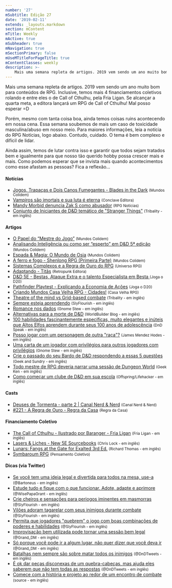 ```yaml
---
number: '27'
mSubtitle: Edição 27
date: '2019-02-11'
extends: _layouts.markdown
section: mContent
mTitle: Weekly
mActive: true
mSubheader: true
mNavigation: true
mSectionPrimary: false
mUseMTitleForPageTitle: true
mContentClasses: weekly
description: >-
    Mais uma semana repleta de artigos. 2019 vem sendo um ano muito bom para conteúdos de RPG. Porém, mesmo com tanta coisa boa, ainda temos coisas ruins acontecendo em nossa cena...
---
```

Mais uma semana repleta de artigos. 2019 vem sendo um ano muito bom para conteúdos de RPG. Inclusive, temos mais 4 financiamentos coletivos rolando e entre eles o de Call of Cthulhu, pela Fria Ligan. Se alcançar a quarta meta, a editora lançará um RPG de Call of Cthulhu! Mal posso esperar =D

Porém, mesmo com tanta coisa boa, ainda temos coisas ruins acontecendo em nossa cena. Essa semana soubemos de mais um caso de toxicidade masculina/abuso em nosso meio. Para maiores informações, leia a notícia do RPG Notícias, logo abaixo. Contudo, cuidado. O tema é bem complexo e difícil de lidar. 

Ainda assim, temos de lutar contra isso e garantir que todos sejam tratados bem e igualmente para que nosso tão querido hobby possa crescer mais e mais. Como podemos esperar que se invista mais quando acontecimentos como esse afastam as pessoas? Fica a reflexão...

#### Notícias

- [Jogos, Trapaças e Dois Canos Fumegantes - Blades in the Dark] <small>(Mundos Colidem)</small>
- [Vampiros são imortais e sua luta é eterna] <small>(Conclave Editora)</small>
- [Mandy Morbid denuncia Zak S como abusador] <small>(RPG Notícias)</small>
- [Conjunto de Iniciantes de D&D temático de "Stranger Things"] <small>(Tribality - em inglês)</small>

#### Artigos

- [O Papel do “Mestre do Jogo”] <small>(Mundos Colidem)</small>
- [Analisando Inteligência ou como ser “esperto” em D&D 5ª edição] <small>(Mundos Colidem)</small>
- [Espada & Magia: O Mundo de Osia] <small>(Mundos Colidem)</small>
- [A ferro e fogo - Shenlong RPG (Primeira Parte)] <small>(Mundos Colidem)</small>
- [Sistemas Complexos e a Regra de Ouro do RPG] <small>(Universo RPG)</small>
- [Adaptando - Titãs] <small>(Retropunk Editora)</small>
- [D&D 5E - Bestas, Ataque Extra e o talento Especialista em Besta ] <small>(Joga o D20)</small>
- [Pathfinder Playtest - Explicando a Economia de Ações] <small>(Joga o D20)</small>
- [Criando Mundos Casa Velha RPG - Cidades!] <small>(Casa Velha RPG)</small>
- [Theatre of the mind vs Grid-based combate] <small>(Tribality - em inglês)</small>
- [Sempre esteja aprendendo] <small>(SlyFlourish - em inglês)</small>
- [Romance nos dados] <small>(Gnome Stew - em inglês)</small>
- [Alternativas para a morte de D&D] <small>(WorldBuilder Blog - em inglês)</small>
- [100 habilidades fascinantemente específicas, muito elegantes e inúteis que Altos Elfos aprendem durante seus 100 anos de adolescência] <small>(DnD Speak - em inglês)</small>
- [Posso jogar com um personagem de outra "raça"?] <small>(James Mendez Hodes - em inglês)</small>
- [Uma carta de um jogador com privilégios para outros jogadores com privilégios] <small>(Gnome Stew - em inglês)</small>
- [Crie o passado do seu Bardo de D&D respondendo a essas 5 questões] <small>(Geek and Sundry - em inglês)</small>
- [Todo mestre de RPG deveria narrar uma sessão de Dungeon World] <small>(Geek Ken - em inglês)</small>
- [Como começar um clube de D&D em sua escola] <small>(Offspring/Lifehacker - em inglês)</small>

#### Casts

- [Deuses de Tormenta - parte 2 | Canal Nerd & Nerd] <small>(Canal Nerd & Nerd)</small>
- [#221 - A Regra de Ouro - Regra da Casa] <small>(Regra da Casa)</small>

#### Financiamento Coletivo

- [The Call of Cthulhu - Ilustrado por Baranger - Fria Ligan] <small>(Fria Ligan - em inglês)</small>
- [Lasers & Liches - New 5E Sourcebooks] <small>(Chris Lock - em inglês)</small>
- [Lunars: Fangs at the Gate for Exalted 3rd Ed.] <small>(Richard Thomas - em inglês)</small>
- [Symbaroum RPG] <small>(Pensamento Coletivo)</small>

#### Dicas (via Twitter)

- [Se você tem uma ideia legal e divertida para todos na mesa, use-a] <small>(@Bartoneus - em inglês)</small>
- [Estude tudo e fique com o que funcionar. Adote, adapte e aprimore] <small>(@WisePapaGrant - em inglês)</small>
- [Crie cheiros e sensações para periogos iminentes em masmorras] <small>(@SlyFlourish - em inglês)</small>
- [Vilões adoram tagarelar com seus inimigos durante combate] <small>(@SlyFlourish - em inglês)</small>
- [Permita que jogadores "quebrem" o jogo com boas combinações de poderes e habilidades] <small>(@SlyFlourish - em inglês)</small>
- [Improvisação bem utilizada pode tornar uma sessão bem legal] <small>(@Grand_DM - em inglês)</small>
- [Só porque você pode ir a algum lugar, não quer dizer que você deva ir] <small>(@Grand_DM - em inglês)</small>
- [Batalhas nem sempre são sobre matar todos os inimigos] <small>(@DnDTweets - em inglês)</small>
- [É ok dar peças disconexas de um quebra-cabeças, mas ajuda eles saberem que não tem todas as respostas] <small>(@DnDTweets - em inglês)</small>
- [Comece com a história e projeto ao redor de um encontro de combate] <small>(source - em inglês)</small>

[Jogos, Trapaças e Dois Canos Fumegantes - Blades in the Dark]: https://www.mundoscolidem.com.br/jogos-trapacas-e-dois-canos-fumegantes-blades-in-the-dark/
[Vampiros são imortais e sua luta é eterna]: https://www.conclaveweb.com.br/2019/02/15/vampiros-sao-imortais-e-sua-luta-e-eterna/
[Mandy Morbid denuncia Zak S como abusador]: https://medium.com/rpgnoticias/mandy-morbid-denuncia-zak-s-como-abusador-eef332238ce0
[Conjunto de Iniciantes de D&D temático de "Stranger Things"]: https://www.tribality.com/2019/02/13/stranger-things-dungeons-dragons-starter-set/
[O Papel do “Mestre do Jogo”]: https://www.mundoscolidem.com.br/o-papel-do-mestre-do-jogo/
[Analisando Inteligência ou como ser “esperto” em D&D 5ª edição]: https://www.mundoscolidem.com.br/analisando-inteligencia-ou-como-ser-esperto-em-dd-5th-edicao/
[Espada & Magia: O Mundo de Osia]: https://www.mundoscolidem.com.br/espada-magia-o-mundo-de-osia/
[A ferro e fogo - Shenlong RPG (Primeira Parte)]: https://www.mundoscolidem.com.br/shenlong-rpg-preludio/
[Sistemas Complexos e a Regra de Ouro do RPG]: https://universorpg.com/bau-do-mestre/dicas/sistemas-complexos-e-a-regra-de-ouro-do-rpg/
[Adaptando - Titãs]: http://retropunk.net/editora/adaptando-titas/
[D&D 5E - Bestas, Ataque Extra e o talento Especialista em Besta ]: https://jogaod20.blogspot.com/2019/02/5e-bestas.html
[Pathfinder Playtest - Explicando a Economia de Ações]: https://jogaod20.blogspot.com/2019/02/p2e-economia-acoes.html
[Criando Mundos Casa Velha RPG - Cidades!]: https://casavelharpg.com.br/dicas-de-narracao/criando-mundos-casa-velha-rpg-cidades/
[Theatre of the mind vs Grid-based combate]: https://www.tribality.com/2019/02/12/theatre-of-the-mind-vs-grid-based-combat/
[Sempre esteja aprendendo]: http://slyflourish.com/always_be_learning.html
[Romance nos dados]: https://gnomestew.com/romance-is-in-the-dice/
[Alternativas para a morte de D&D]: https://worldbuilderblog.me/2019/02/14/dd-death-alternatives/
[100 habilidades fascinantemente específicas, muito elegantes e inúteis que Altos Elfos aprendem durante seus 100 anos de adolescência]: http://dndspeak.com/2019/02/100-fascinatingly-specific-supremely-elegant-and-utterly-useless-skills-high-elves-have-acquired-during-their-100-year-adolescence/
[Posso jogar com um personagem de outra "raça"?]: https://jamesmendezhodes.com/blog/2019/2/14/may-i-play-a-character-from-another-race
[Uma carta de um jogador com privilégios para outros jogadores com privilégios]: https://gnomestew.com/a-letter-from-a-gamer-with-privilege-to-other-gamers-with-privilege/
[Crie o passado do seu Bardo de D&D respondendo a essas 5 questões]: https://geekandsundry.com/build-your-bards-dd-backstory-by-answering-these-5-questions/
[Todo mestre de RPG deveria narrar uma sessão de Dungeon World]: https://geekken.wordpress.com/2019/02/12/every-dm-should-run-a-game-of-dungeon-world/
[Como começar um clube de D&D em sua escola]: https://offspring.lifehacker.com/how-to-start-a-d-d-club-at-your-school-1832357861
[Deuses de Tormenta - parte 2 | Canal Nerd & Nerd]: https://www.youtube.com/watch?v=2bPybPVykTk&feature=youtu.be
[#221 - A Regra de Ouro - Regra da Casa]: https://regradacasa.podbean.com/e/221-a-regra-de-ouro/?fbclid=IwAR1D_QYrkhFAXm8hg1knzcFP5WHz4dN-yIswgwiEfvYhJfGfQ2DS9UmYMpc
[The Call of Cthulhu - Ilustrado por Baranger - Fria Ligan]: https://www.kickstarter.com/projects/1192053011/the-call-of-cthulhu-illustrated-by-baranger
[Lasers & Liches - New 5E Sourcebooks]: https://www.kickstarter.com/projects/snickelsox/lasers-and-liches-new-5e-sourcebooks
[Lunars: Fangs at the Gate for Exalted 3rd Ed.]: https://www.kickstarter.com/projects/200664283/lunars-fangs-at-the-gate-for-exalted-3rd-ed
[Symbaroum RPG]: https://www.catarse.me/symbaroum
[Se você tem uma ideia legal e divertida para todos na mesa, use-a]: https://twitter.com/Bartoneus/status/1097255162694062080
[Estude tudo e fique com o que funcionar. Adote, adapte e aprimore]: https://twitter.com/WisePapaGrant/status/1097018851282354176
[Crie cheiros e sensações para periogos iminentes em masmorras]: https://twitter.com/SlyFlourish/status/1097224440612573184
[Vilões adoram tagarelar com seus inimigos durante combate]: https://twitter.com/SlyFlourish/status/1095714782945120263
[Permita que jogadores "quebrem" o jogo com boas combinações de poderes e habilidades]: https://twitter.com/SlyFlourish/status/1095367516346568704
[Improvisação bem utilizada pode tornar uma sessão bem legal]: https://twitter.com/Grand_DM/status/1095807922058289152
[Só porque você pode ir a algum lugar, não quer dizer que você deva ir]: https://twitter.com/Grand_DM/status/1094950824730611714
[Batalhas nem sempre são sobre matar todos os inimigos]: https://twitter.com/DnDTweets/status/1097207554877345792
[É ok dar peças disconexas de um quebra-cabeças, mas ajuda eles saberem que não tem todas as respostas]: https://twitter.com/DnDTweets/status/1095758006866886656
[Comece com a história e projeto ao redor de um encontro de combate]: https://twitter.com/DnDTweets/status/1095395616694435840
